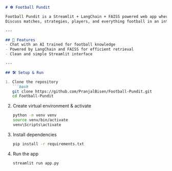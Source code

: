 ````markdown
# ⚽ Football Pundit  

Football Pundit is a Streamlit + LangChain + FAISS powered web app where you can chat with an AI football expert.  
Discuss matches, strategies, players, and everything football in an interactive way.  

---

## 🚀 Features
- Chat with an AI trained for football knowledge  
- Powered by LangChain and FAISS for efficient retrieval  
- Clean and simple Streamlit interface  

---

## 🛠️ Setup & Run

1. Clone the repository
   ```bash
   git clone https://github.com/PranjalBisen/Football-Pundit.git
   cd Football-Pundit
````

2. Create virtual environment & activate

   ```bash
   python -m venv venv
   source venv/bin/activate  
   venv\Scripts\activate    
   ```

3. Install dependencies

   ```bash
   pip install -r requirements.txt
   ```

4. Run the app

   ```bash
   streamlit run app.py
   ```
